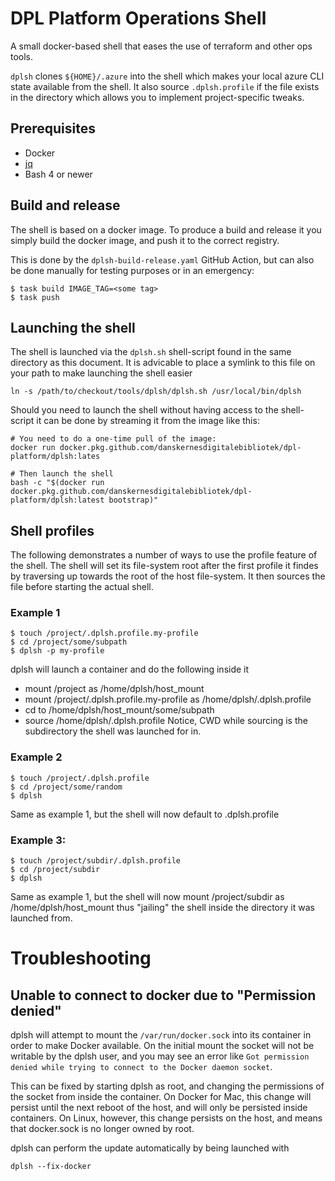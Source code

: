 # DPL Platform Operations Shell #

A small docker-based shell that eases the use of terraform and other ops tools.

`dplsh` clones `${HOME}/.azure` into the shell which makes your local azure CLI state available from the shell. It also source `.dplsh.profile` if the file exists in the directory which allows you to implement project-specific tweaks.

## Prerequisites
* Docker
* [jq](https://stedolan.github.io/jq/download/)
* Bash 4 or newer

## Build and release
The shell is based on a docker image. To produce a build and release it you
simply build the docker image, and push it to the correct registry.

This is done by the `dplsh-build-release.yaml` GitHub Action, but can
also be done manually for testing purposes or in an emergency:

```shell
$ task build IMAGE_TAG=<some tag>
$ task push
```

## Launching the shell
The shell is launched via the `dplsh.sh` shell-script found in the same
directory as this document. It is advicable to place a symlink to this file
 on your path to make launching the shell easier
```shell
ln -s /path/to/checkout/tools/dplsh/dplsh.sh /usr/local/bin/dplsh
```

Should you need to launch the shell without having access to the shell-script
it can be done by streaming it from the image like this:
```shell
# You need to do a one-time pull of the image:
docker run docker.pkg.github.com/danskernesdigitalebibliotek/dpl-platform/dplsh:lates

# Then launch the shell
bash -c "$(docker run docker.pkg.github.com/danskernesdigitalebibliotek/dpl-platform/dplsh:latest bootstrap)"
```

## Shell profiles
The following demonstrates a number of ways to use the profile feature of the
shell. The shell will set its file-system root after the first profile it
findes by traversing up towards the root of the host file-system. It then
sources the file before starting the actual shell.

### Example 1
```shell
$ touch /project/.dplsh.profile.my-profile
$ cd /project/some/subpath
$ dplsh -p my-profile
```
 dplsh will launch a container and do the following inside it
   * mount /project as /home/dplsh/host_mount
   * mount /project/.dplsh.profile.my-profile as  /home/dplsh/.dplsh.profile
   * cd to /home/dplsh/host_mount/some/subpath
   * source /home/dplsh/.dplsh.profile
Notice, CWD while sourcing is the subdirectory the shell was launched for in.

### Example 2
```shell
$ touch /project/.dplsh.profile
$ cd /project/some/random
$ dplsh
```
Same as example 1, but the shell will now default to .dplsh.profile

### Example 3:
```shell
$ touch /project/subdir/.dplsh.profile
$ cd /project/subdir
$ dplsh
```
Same as example 1, but the shell will now mount /project/subdir as /home/dplsh/host_mount thus "jailing" the shell inside the directory it was launched from.

# Troubleshooting

## Unable to connect to docker due to "Permission denied"

dplsh will attempt to mount the `/var/run/docker.sock` into its container in order to make Docker available. On the initial mount the socket will not be writable by the dplsh user, and you may see an error like `Got permission denied while trying to connect to the Docker daemon socket`.

This can be fixed by starting dplsh as root, and changing the permissions of the socket from inside the container. On Docker for Mac, this change will persist until the next reboot of the host, and will only be persisted inside containers.
On Linux, however, this change persists on the host, and means that docker.sock is no longer owned by root.

dplsh can perform the update automatically by being launched with
```shell
dplsh --fix-docker
````
